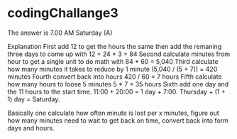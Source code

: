 # codingChallange3

The answer is 7.00 AM Saturday (A)

Explanation 
  First add 12 to get the hours the same then add the remaning three days to come up with 12 + 24 * 3 = 84
  Second calculate minutes from hour to get a single unit to do math with 84 * 60 = 5,040
  Third calculate how many minutes it takes to reduce by 1 minute (5,040 / (5 + 7)) = 420 minutes 
  Fourth convert back into hours 420 / 60 = 7 hours
  Fifth calculate how many hours to loose 5 minutes 5 * 7 = 35 hours
  Sixth add one day and the 11 hours to the start time. 11:00 + 20:00 = 1 day + 7:00. Thursday + (1 + 1) day = Saturday. 

Basically one calculate how often minute is lost per x minutes, figure out how many minutes need to wait to get back on time, convert back into form days and hours.
  
